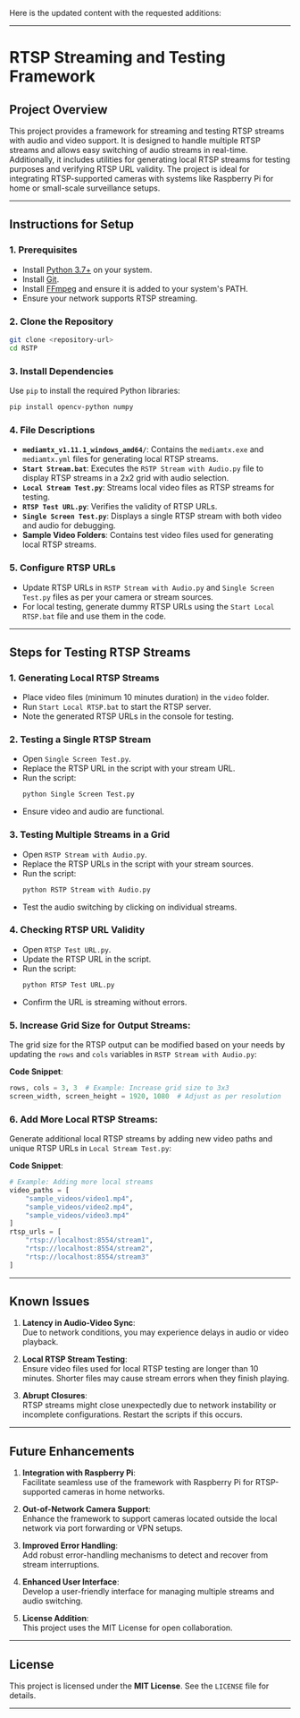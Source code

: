 Here is the updated content with the requested additions: 

---

# **RTSP Streaming and Testing Framework**

## **Project Overview**
This project provides a framework for streaming and testing RTSP streams with audio and video support. It is designed to handle multiple RTSP streams and allows easy switching of audio streams in real-time. Additionally, it includes utilities for generating local RTSP streams for testing purposes and verifying RTSP URL validity. The project is ideal for integrating RTSP-supported cameras with systems like Raspberry Pi for home or small-scale surveillance setups.

---

## **Instructions for Setup**

### **1. Prerequisites**
- Install [Python 3.7+](https://www.python.org/downloads/) on your system.
- Install [Git](https://git-scm.com/downloads).
- Install [FFmpeg](https://ffmpeg.org/download.html) and ensure it is added to your system's PATH.
- Ensure your network supports RTSP streaming.

### **2. Clone the Repository**
```bash
git clone <repository-url>
cd RSTP
```

### **3. Install Dependencies**
Use `pip` to install the required Python libraries:
```bash
pip install opencv-python numpy
```

### **4. File Descriptions**
- **`mediamtx_v1.11.1_windows_amd64/`**: Contains the `mediamtx.exe` and `mediamtx.yml` files for generating local RTSP streams.
- **`Start Stream.bat`**: Executes the `RSTP Stream with Audio.py` file to display RTSP streams in a 2x2 grid with audio selection.
- **`Local Stream Test.py`**: Streams local video files as RTSP streams for testing.
- **`RTSP Test URL.py`**: Verifies the validity of RTSP URLs.
- **`Single Screen Test.py`**: Displays a single RTSP stream with both video and audio for debugging.
- **Sample Video Folders**: Contains test video files used for generating local RTSP streams.

### **5. Configure RTSP URLs**
- Update RTSP URLs in `RSTP Stream with Audio.py` and `Single Screen Test.py` files as per your camera or stream sources.
- For local testing, generate dummy RTSP URLs using the `Start Local RTSP.bat` file and use them in the code.

---

## **Steps for Testing RTSP Streams**

### **1. Generating Local RTSP Streams**
- Place video files (minimum 10 minutes duration) in the `video` folder.
- Run `Start Local RTSP.bat` to start the RTSP server.
- Note the generated RTSP URLs in the console for testing.

### **2. Testing a Single RTSP Stream**
- Open `Single Screen Test.py`.
- Replace the RTSP URL in the script with your stream URL.
- Run the script:
  ```bash
  python Single Screen Test.py
  ```
- Ensure video and audio are functional.

### **3. Testing Multiple Streams in a Grid**
- Open `RSTP Stream with Audio.py`.
- Replace the RTSP URLs in the script with your stream sources.
- Run the script:
  ```bash
  python RSTP Stream with Audio.py
  ```
- Test the audio switching by clicking on individual streams.

### **4. Checking RTSP URL Validity**
- Open `RTSP Test URL.py`.
- Update the RTSP URL in the script.
- Run the script:
  ```bash
  python RTSP Test URL.py
  ```
- Confirm the URL is streaming without errors.

### **5. Increase Grid Size for Output Streams**:  
   The grid size for the RTSP output can be modified based on your needs by updating the `rows` and `cols` variables in `RSTP Stream with Audio.py`:

   **Code Snippet**:
   ```python
   rows, cols = 3, 3  # Example: Increase grid size to 3x3
   screen_width, screen_height = 1920, 1080  # Adjust as per resolution
   ```

### **6. Add More Local RTSP Streams**:  
   Generate additional local RTSP streams by adding new video paths and unique RTSP URLs in `Local Stream Test.py`:

   **Code Snippet**:
   ```python
   # Example: Adding more local streams
   video_paths = [
       "sample_videos/video1.mp4",
       "sample_videos/video2.mp4",
       "sample_videos/video3.mp4"
   ]
   rtsp_urls = [
       "rtsp://localhost:8554/stream1",
       "rtsp://localhost:8554/stream2",
       "rtsp://localhost:8554/stream3"
   ]
   ```
---

## **Known Issues**

1. **Latency in Audio-Video Sync**:  
   Due to network conditions, you may experience delays in audio or video playback.

2. **Local RTSP Stream Testing**:  
   Ensure video files used for local RTSP testing are longer than 10 minutes. Shorter files may cause stream errors when they finish playing.

3. **Abrupt Closures**:  
   RTSP streams might close unexpectedly due to network instability or incomplete configurations. Restart the scripts if this occurs.

---

## **Future Enhancements**

1. **Integration with Raspberry Pi**:  
   Facilitate seamless use of the framework with Raspberry Pi for RTSP-supported cameras in home networks.

2. **Out-of-Network Camera Support**:  
   Enhance the framework to support cameras located outside the local network via port forwarding or VPN setups.

3. **Improved Error Handling**:  
   Add robust error-handling mechanisms to detect and recover from stream interruptions.

4. **Enhanced User Interface**:  
   Develop a user-friendly interface for managing multiple streams and audio switching.

5. **License Addition**:  
   This project uses the MIT License for open collaboration.

---

## **License**

This project is licensed under the **MIT License**. See the `LICENSE` file for details.

--- 

